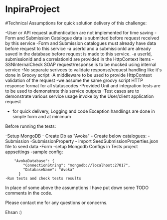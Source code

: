 # InpiraProject

#Technical Assumptions for quick solution delivery of this challenge:

-User or API request authentication are not implemented for time saving 
-Form and Submission Catalogue data is submitted before request received by this service
-Form and Submission catalogues must already have data before request to this service
-a userId and a submissionId are already saved in the database before request is made to this service.
-a userId, submissionId and a correlationId are provided in the HttpContext Items
-SSNInternalCheck SOAP request/response is to be mocked using internal service
-No separate serivces to validate response/request handling like it's done in Groovy script
-A middleware to be used to provide HttpContext validation of the request
-we assume the same groovy script HTTP response format for all statuscodes
-Provided Unit and integration tests are to be used to demonstrate this service outputs
-Test cases are to demonstrate various service usage invoke by the User/client application request
- for quick delivery, Logging and code Exception handlings are done in simple form and at minimum


Before running the tests:

-Setup MongoDB 
	- Create Db as "Avoka"
	- Create below catalogues:
			-Submission
			-SubmissionProperty - import SeedSubmissionProperties.json file to seed data
			-Form
	-setup Mongodb Configs in Tests project appsettings
	-sample config:

		"AvokaDatabase": {
			"ConnectionString": "mongodb://localhost:27017",
			"DatabaseName": "Avoka"
		  }
	-Run tests and check tests results

In place of some above the assumptions I have put down some TODO comments in the code.

Please contact me for any questions or concerns.

Ehsan :)